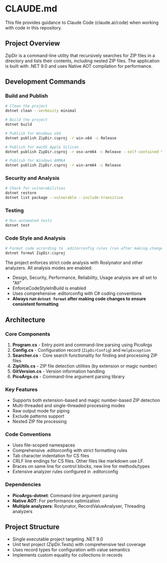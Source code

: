 # CLAUDE.md

This file provides guidance to Claude Code (claude.ai/code) when working with code in this repository.

## Project Overview

ZipDir is a command-line utility that recursively searches for ZIP files in a directory and lists their contents, including nested ZIP files. The application is built with .NET 9.0 and uses Native AOT compilation for performance.

## Development Commands

### Build and Publish
```bash
# Clean the project
dotnet clean --verbosity minimal

# Build the project
dotnet build

# Publish for Windows x64
dotnet publish ZipDir.csproj -r win-x64 -c Release

# Publish for macOS Apple Silicon
dotnet publish ZipDir.csproj -r osx-arm64 -c Release --self-contained true

# Publish for Windows ARM64
dotnet publish ZipDir.csproj -r win-arm64 -c Release
```

### Security and Analysis
```bash
# Check for vulnerabilities
dotnet restore
dotnet list package --vulnerable --include-transitive
```

### Testing
```bash
# Run automated tests
dotnet test
```

### Code Style and Analysis
```bash
# Format code according to .editorconfig rules (run after making changes)
dotnet format ZipDir.csproj
```

The project enforces strict code analysis with Roslynator and other analyzers. All analysis modes are enabled:
- Design, Security, Performance, Reliability, Usage analysis are all set to "All"
- EnforceCodeStyleInBuild is enabled
- Uses comprehensive .editorconfig with C# coding conventions
- **Always run `dotnet format` after making code changes to ensure consistent formatting**

## Architecture

### Core Components

1. **Program.cs** - Entry point and command-line parsing using PicoArgs
2. **Config.cs** - Configuration record (`ZipDirConfig`) and `HelpException`
3. **Searcher.cs** - Core search functionality for finding and processing ZIP files
4. **ZipUtils.cs** - ZIP file detection utilities (by extension or magic number)
5. **GitVersion.cs** - Version information handling
6. **PicoArgs.cs** - Command-line argument parsing library

### Key Features
- Supports both extension-based and magic number-based ZIP detection
- Multi-threaded and single-threaded processing modes
- Raw output mode for piping
- Exclude patterns support
- Nested ZIP file processing

### Code Conventions
- Uses file-scoped namespaces
- Comprehensive .editorconfig with strict formatting rules
- Tab character indentation for CS files
- CRLF line endings for CS files. Other files like markdown use LF.
- Braces on same line for control blocks, new line for methods/types
- Extensive analyzer rules configured in .editorconfig

### Dependencies
- **PicoArgs-dotnet**: Command-line argument parsing
- **Native AOT**: For performance optimization
- **Multiple analyzers**: Roslynator, RecordValueAnalyser, Threading analyzers

## Project Structure
- Single executable project targeting .NET 9.0
- Unit test project (ZipDir.Tests) with comprehensive test coverage
- Uses record types for configuration with value semantics
- Implements custom equality for collections in records
